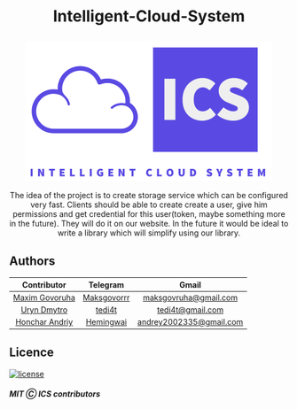 # <p align="center">Intelligent-Cloud-System</p>

<p align="center"><img src="https://raw.githubusercontent.com/MaksGovor/Images/master/Intelligent%20Cloud%20System-logos_transparent.png" width=444 height=253 /></p>

<p align="center">The idea of the project is to create storage service which can be configured very fast.
Clients should be able to create create a user, give him permissions and get credential for this user(token, maybe something more in the future). They will do it on our website.
In the future it would be ideal to write a library which will simplify using our library.</p>

## Authors

| Contributor                                         | Telegram                                | Gmail                                                    |
| :-------------------------------------------------: |:---------------------------------------:| :-------------------------------------------------------:|
| [Maxim Govoruha](https://github.com/MaksGovor)      | [Maksgovorrr](https://t.me/Maksgovorrr) | [maksgovruha@gmail.com](mailto:maksgovruha@gmail.com)    |
| [Uryn Dmytro](https://github.com/tedi4t)            | [tedi4t](https://t.me/tedi4t)           | [tedi4t@gmail.com](mailto:tedi4t@gmail.com)              |
| [Honchar Andriy](https://github.com/Honchar007)     | [Hemingwai](https://t.me/Hemingwai)     | [andrey2002335@gmail.com](mailto:andrey2002335@gmail.com)|

## Licence

[![license](https://img.shields.io/github/license/intelligent-cloud-system/ics-backend)](https://github.com/Intelligent-Cloud-System/ics-backend/main/LICENCE)
##### MIT Ⓒ ICS contributors
